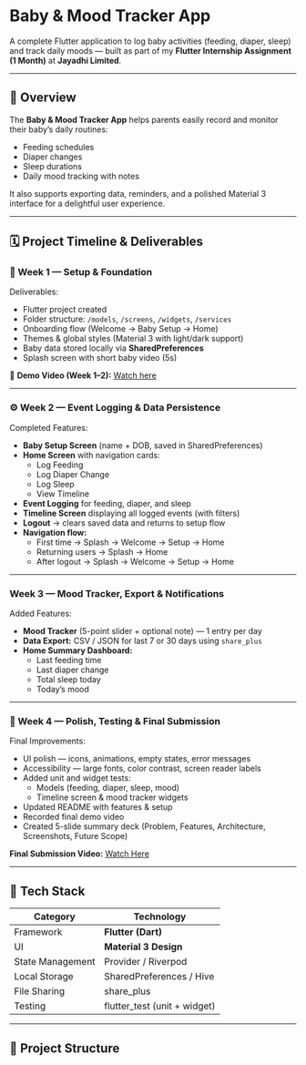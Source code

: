 #  Baby & Mood Tracker App

A complete Flutter application to log baby activities (feeding, diaper, sleep) and track daily moods — built as part of my **Flutter Internship Assignment (1 Month)** at **Jayadhi Limited**.

---

## 🧾 Overview
The **Baby & Mood Tracker App** helps parents easily record and monitor their baby’s daily routines:
- Feeding schedules  
- Diaper changes  
- Sleep durations  
- Daily mood tracking with notes  

It also supports exporting data, reminders, and a polished Material 3 interface for a delightful user experience.

---

## 🗓️ Project Timeline & Deliverables

### 🏁 Week 1 — Setup & Foundation
 Deliverables:
- Flutter project created  
- Folder structure: `/models`, `/screens`, `/widgets`, `/services`  
- Onboarding flow (Welcome → Baby Setup → Home)  
- Themes & global styles (Material 3 with light/dark support)  
- Baby data stored locally via **SharedPreferences**  
- Splash screen with short baby video (5s)

🎥 **Demo Video (Week 1–2):** [Watch here](https://drive.google.com/file/d/1Fd8J4npQOwGCBCC2q6dfE8SEicsEpZNQ/view?usp=drivesdk)

---

### ⚙️ Week 2 — Event Logging & Data Persistence
 Completed Features:
- **Baby Setup Screen** (name + DOB, saved in SharedPreferences)
- **Home Screen** with navigation cards:
  - Log Feeding  
  - Log Diaper Change  
  - Log Sleep  
  - View Timeline  
- **Event Logging** for feeding, diaper, and sleep  
- **Timeline Screen** displaying all logged events (with filters)  
- **Logout** → clears saved data and returns to setup flow  
- **Navigation flow:**
  - First time → Splash → Welcome → Setup → Home  
  - Returning users → Splash → Home  
  - After logout → Splash → Welcome → Setup → Home  

---

###  Week 3 — Mood Tracker, Export & Notifications
 Added Features:
- **Mood Tracker** (5-point slider + optional note) — 1 entry per day  
- **Data Export:** CSV / JSON for last 7 or 30 days using `share_plus`    
- **Home Summary Dashboard:**
  - Last feeding time  
  - Last diaper change  
  - Total sleep today  
  - Today’s mood  

---

### 🧪 Week 4 — Polish, Testing & Final Submission
 Final Improvements:
- UI polish — icons, animations, empty states, error messages  
- Accessibility — large fonts, color contrast, screen reader labels  
- Added unit and widget tests:
  - Models (feeding, diaper, sleep, mood)  
  - Timeline screen & mood tracker widgets  
- Updated README with features & setup  
- Recorded final demo video  
- Created 5-slide summary deck (Problem, Features, Architecture, Screenshots, Future Scope)

 **Final Submission Video:** [Watch Here](https://drive.google.com/file/d/1qshiSPxFTQqfmKwTRvNgxP390lW2jZBm/view?usp=drivesdk)

---

## 🧠 Tech Stack
| Category | Technology |
|-----------|-------------|
| Framework | **Flutter (Dart)** |
| UI | **Material 3 Design** |
| State Management | Provider / Riverpod |
| Local Storage | SharedPreferences / Hive |
| File Sharing | share_plus |
| Testing | flutter_test (unit + widget) |

---

## 🧰 Project Structure
